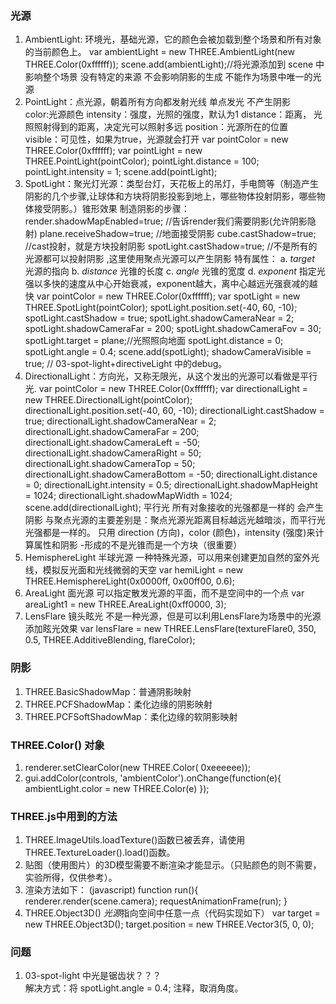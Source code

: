 
### 光源
1. AmbientLight: 环境光，基础光源，它的颜色会被加载到整个场景和所有对象的当前颜色上。
    var ambientLight = new THREE.AmbientLight(new THREE.Color(0xffffff));
    scene.add(ambientLight);//将光源添加到 scene 中
    影响整个场景
    没有特定的来源
    不会影响阴影的生成
    不能作为场景中唯一的光源
2. PointLight：点光源，朝着所有方向都发射光线
    单点发光
    不产生阴影  
    color:光源颜色
    intensity：强度，光照的强度，默认为1
    distance：距离， 光照照射得到的距离，决定光可以照射多远
    position：光源所在的位置
    visible：可见性，如果为true，光源就会打开
    var pointColor = new THREE.Color(0xffffff);
    var pointLight = new THREE.PointLight(pointColor);
    pointLight.distance = 100;
    pointLight.intensity = 1;
    scene.add(pointLight);
3. SpotLight：聚光灯光源：类型台灯，天花板上的吊灯，手电筒等（制造产生阴影的几个步骤,让球体和方块将阴影投影到地上，哪些物体投射阴影，哪些物体接受阴影。）锥形效果
    制造阴影的步骤：
    render.shadowMapEnabled=true;  //告诉render我们需要阴影(允许阴影隐射)
    plane.receiveShadow=true;  //地面接受阴影
    cube.castShadow=true;  //cast投射，就是方块投射阴影
    spotLight.castShadow=true;  //不是所有的光源都可以投射阴影 ,这里使用聚点光源可以产生阴影
    特有属性：
    a. *target*    光源的指向
    b. *distance*    光锥的长度
    c. *angle*    光锥的宽度
    d. *exponent*    指定光强以多快的速度从中心开始衰减，exponent越大，离中心越远光强衰减的越快 
    var pointColor = new THREE.Color(0xffffff);
    var spotLight = new THREE.SpotLight(pointColor);
    spotLight.position.set(-40, 60, -10);
    spotLight.castShadow = true;
    spotLight.shadowCameraNear = 2;
    spotLight.shadowCameraFar = 200;
    spotLight.shadowCameraFov = 30;
    spotLight.target = plane;//光照照向地面
    spotLight.distance = 0;
    spotLight.angle = 0.4;
    scene.add(spotLight);
    shadowCameraVisible = true;    // 03-spot-light+directiveLight 中的debug。
4. DirectionalLight：方向光，又称无限光，从这个发出的光源可以看做是平行光.
    var pointColor = new THREE.Color(0xffffff);
    var directionalLight = new THREE.DirectionalLight(pointColor);
    directionalLight.position.set(-40, 60, -10);
    directionalLight.castShadow = true;
    directionalLight.shadowCameraNear = 2;
    directionalLight.shadowCameraFar = 200;
    directionalLight.shadowCameraLeft = -50;
    directionalLight.shadowCameraRight = 50;
    directionalLight.shadowCameraTop = 50;
    directionalLight.shadowCameraBottom = -50;
    directionalLight.distance = 0;
    directionalLight.intensity = 0.5;
    directionalLight.shadowMapHeight = 1024;
    directionalLight.shadowMapWidth = 1024;
    scene.add(directionalLight);
    平行光
    所有对象接收的光强都是一样的
    会产生阴影
    与聚点光源的主要差别是：聚点光源光距离目标越远光越暗淡，而平行光光强都是一样的。
    只用 direction (方向)，color (颜色)，intensity (强度)来计算属性和阴影
    -形成的不是光锥而是一个方块（很重要）   
5. HemisphereLight 半球光源  一种特殊光源，可以用来创建更加自然的室外光线，模拟反光面和光线微弱的天空
    var hemiLight = new THREE.HemisphereLight(0x0000ff, 0x00ff00, 0.6);
6. AreaLight 面光源  可以指定散发光源的平面，而不是空间中的一个点
    var areaLight1 = new THREE.AreaLight(0xff0000, 3);
7. LensFlare  镜头眩光 不是一种光源，但是可以利用LensFlare为场景中的光源添加眩光效果
    var lensFlare = new THREE.LensFlare(textureFlare0, 350, 0.5, THREE.AdditiveBlending, flareColor);



### 阴影
1. THREE.BasicShadowMap：普通阴影映射
2. THREE.PCFShadowMap：柔化边缘的阴影映射
3. THREE.PCFSoftShadowMap：柔化边缘的软阴影映射


### THREE.Color() 对象
1. renderer.setClearColor(new THREE.Color( 0xeeeeee));
2.  gui.addColor(controls, 'ambientColor').onChange(function(e){
        ambientLight.color = new THREE.Color(e)
    });


### THREE.js中用到的方法
1. THREE.ImageUtils.loadTexture()函数已被丢弃，请使用THREE.TextureLoader().load()函数。
2. 贴图（使用图片）的3D模型需要不断渲染才能显示。（只贴颜色的则不需要，实验所得，仅供参考）。
3. 渲染方法如下： (javascript) 
    function run(){ 
        renderer.render(scene.camera); 
        requestAnimationFrame(run); 
    } 
4. THREE.Object3D() *光源*指向空间中任意一点（代码实现如下）
    var target = new THREE.Object3D(); 
    target.position = new THREE.Vector3(5, 0, 0);




### 问题
1. 03-spot-light 中光是锯齿状？？？    
    解决方式：将 spotLight.angle = 0.4; 注释，取消角度。
